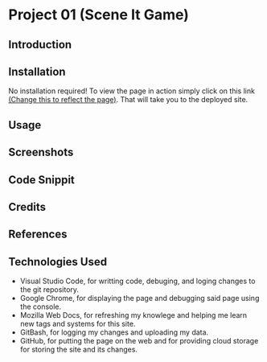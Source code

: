 # Project 01 (Scene It Game)
<!--this is just the title of the page-->

## Introduction
<!--basic introduction on what the website does-->


## Installation
<!--make sure to replace the href with the deployed site link-->

No installation required! To view the page in action simply click on this link <a href="put deployed website here">(Change this to reflect the page)</a>. That will take you to the deployed site. 

## Usage
<!--how does the page work. Provide a detailed explanation of each page-->

## Screenshots
<!--just provide screenshots of the page-->

## Code Snippit
<!--add an important piece of code and explain what it does and why its important-->

## Credits
<!--credits is self explanatory-->

## References
<!--what documents were used to create important pieces of code?-->

## Technologies Used 
<!--this is just what we used to put the page together. We let users know this so that they when they create their own projects they can use what we used as a reference. Currently the technologies used is in first person so make sure to change to reflect a third person view-->

- Visual Studio Code, for writting code, debuging, and loging changes to the git repository.
- Google Chrome, for displaying the page and debugging said page using the console. 
- Mozilla Web Docs, for refreshing my knowlege and helping me learn new tags and systems for this site. 
- GitBash, for logging my changes and uploading my data.
- GitHub, for putting the page on the web and for providing cloud storage for storing the site and its changes.